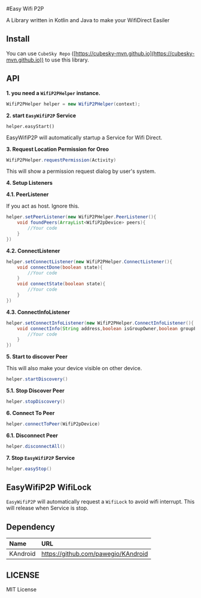 #Easy Wifi P2P

A Library written in Kotlin and Java to make your WifiDirect Easiler

## Install 
You can use `CubeSky Repo` ([https://cubesky-mvn.github.io](https://cubesky-mvn.github.io)) to use this library.

## API
**1. you need a `WifiP2PHelper` instance.**

```java
WifiP2PHelper helper = new WifiP2PHelper(context);
```

**2. start `EasyWifiP2P` Service**
```
helper.easyStart()
```

EasyWifiP2P will automatically startup a Service for Wifi Direct.  


**3. Request Location Permission for Oreo**
```java
WifiP2PHelper.requestPermission(Activity)
```

This will show a permission request dialog by user's system.

**4. Setup Listeners**

**4.1. PeerListener**

If you act as host. Ignore this.

```java
helper.setPeerListener(new WifiP2PHelper.PeerListener(){
    void foundPeers(ArrayList<WifiP2pDevice> peers){
        //Your code
    }
})
```

**4.2. ConnectListener**


```java
helper.setConnectListener(new WifiP2PHelper.ConnectListener(){
    void connectDone(boolean state){
        //Your code
    }
    void connectState(boolean state){
        //Your code
    }
})
```

**4.3. ConnectInfoListener**


```java
helper.setConnectInfoListener(new WifiP2PHelper.ConnectInfoListener(){
    void connectInfo(String address,boolean isGroupOwner,boolean groupFormed){
        //Your code
    }
})
```

**5. Start to discover Peer**

This will also make your device visible on other device.

```java
helper.startDiscovery()
```

**5.1. Stop Discover Peer**

```java
helper.stopDiscovery()
```

**6. Connect To Peer**

```java
helper.connectToPeer(WifiP2pDevice)
```

**6.1. Disconnect Peer**

```java
helper.disconnectAll()
```

**7. Stop `EasyWifiP2P` Service**

```java
helper.easyStop()
```

## EasyWifiP2P WifiLock

`EasyWifiP2P` will automatically request a `WifiLock` to avoid wifi interrupt. This will release when Service is stop.

## Dependency

| Name     | URL                                 |
|:--       |:--                                  |
| KAndroid | https://github.com/pawegio/KAndroid |

## LICENSE
MIT License